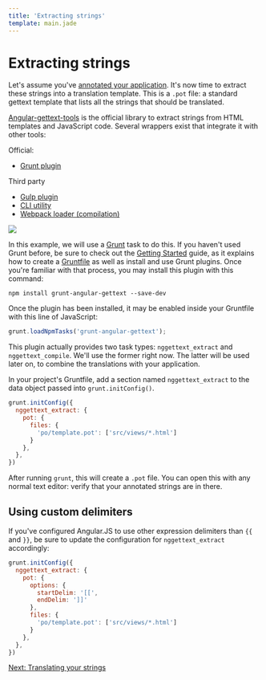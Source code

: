 ```yaml
---
title: 'Extracting strings'
template: main.jade
---
```


# Extracting strings

Let's assume you've [annotated your application](/dev-guide/annotate/). It's now time to extract these strings into a translation template. This is a `.pot` file: a standard gettext template that lists all the strings that should be translated.

[Angular-gettext-tools](https://github.com/rubenv/angular-gettext-tools) is the official library to extract strings from HTML templates and JavaScript code. Several wrappers exist that integrate it with other tools:

Official:

* [Grunt plugin](https://github.com/rubenv/grunt-angular-gettext)

Third party

* [Gulp plugin](https://github.com/gabegorelick/gulp-angular-gettext)
* [CLI utility](https://github.com/huston007/angular-gettext-cli)
* [Webpack loader (compilation)](https://github.com/princed/angular-gettext-loader)

<img src="grunt.png" />

In this example, we will use a [Grunt](http://gruntjs.com/) task to do this. If you haven't used Grunt before, be sure to check out the [Getting Started](http://gruntjs.com/getting-started) guide, as it explains how to create a [Gruntfile](http://gruntjs.com/sample-gruntfile) as well as install and use Grunt plugins. Once you're familiar with that process, you may install this plugin with this command:

```shell
npm install grunt-angular-gettext --save-dev
```
Once the plugin has been installed, it may be enabled inside your Gruntfile with this line of JavaScript:

```javascript
grunt.loadNpmTasks('grunt-angular-gettext');
```

This plugin actually provides two task types: `nggettext_extract` and `nggettext_compile`. We'll use the former right now. The latter will be used later on, to combine the translations with your application.

In your project's Gruntfile, add a section named `nggettext_extract` to the data object passed into `grunt.initConfig()`.

```javascript
grunt.initConfig({
  nggettext_extract: {
    pot: {
      files: {
        'po/template.pot': ['src/views/*.html']
      }
    },
  },
})
```

After running `grunt`, this will create a `.pot` file. You can open this with any normal text editor: verify that your annotated strings are in there.

## Using custom delimiters

If you've configured Angular.JS to use other expression delimiters than `{{` and `}}`, be sure to update the configuration for `nggettext_extract` accordingly:

```javascript
grunt.initConfig({
  nggettext_extract: {
    pot: {
      options: {
        startDelim: '[[',
        endDelim: ']]'
      },
      files: {
        'po/template.pot': ['src/views/*.html']
      }
    },
  },
})
```

<a href="/dev-guide/translate/" class="btn btn-primary">Next: Translating your strings</a>
